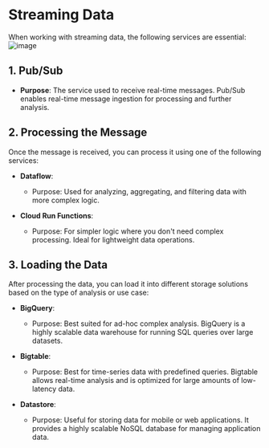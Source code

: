 # Streaming Data

When working with streaming data, the following services are essential:
![image](https://github.com/user-attachments/assets/91c50542-c90f-4892-8b4e-812232018513)

## 1. **Pub/Sub** 
   - **Purpose**: The service used to receive real-time messages. Pub/Sub enables real-time message ingestion for processing and further analysis.

## 2. **Processing the Message**

   Once the message is received, you can process it using one of the following services:
   
   - **Dataflow**: 
     - Purpose: Used for analyzing, aggregating, and filtering data with more complex logic.
   
   - **Cloud Run Functions**:
     - Purpose: For simpler logic where you don't need complex processing. Ideal for lightweight data operations.

## 3. **Loading the Data**

   After processing the data, you can load it into different storage solutions based on the type of analysis or use case:
   
   - **BigQuery**:
     - Purpose: Best suited for ad-hoc complex analysis. BigQuery is a highly scalable data warehouse for running SQL queries over large datasets.
   
   - **Bigtable**:
     - Purpose: Best for time-series data with predefined queries. Bigtable allows real-time analysis and is optimized for large amounts of low-latency data.
   
   - **Datastore**:
     - Purpose: Useful for storing data for mobile or web applications. It provides a highly scalable NoSQL database for managing application data.
